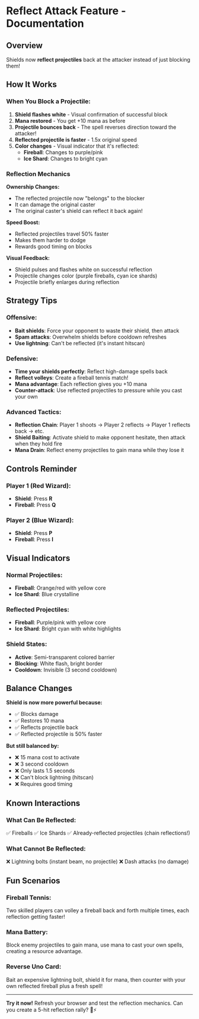 # Reflect Attack Feature - Documentation

## Overview
Shields now **reflect projectiles** back at the attacker instead of just blocking them!

## How It Works

### When You Block a Projectile:
1. **Shield flashes white** - Visual confirmation of successful block
2. **Mana restored** - You get +10 mana as before
3. **Projectile bounces back** - The spell reverses direction toward the attacker!
4. **Reflected projectile is faster** - 1.5x original speed
5. **Color changes** - Visual indicator that it's reflected:
   - **Fireball**: Changes to purple/pink
   - **Ice Shard**: Changes to bright cyan

### Reflection Mechanics

**Ownership Changes:**
- The reflected projectile now "belongs" to the blocker
- It can damage the original caster
- The original caster's shield can reflect it back again!

**Speed Boost:**
- Reflected projectiles travel 50% faster
- Makes them harder to dodge
- Rewards good timing on blocks

**Visual Feedback:**
- Shield pulses and flashes white on successful reflection
- Projectile changes color (purple fireballs, cyan ice shards)
- Projectile briefly enlarges during reflection

## Strategy Tips

### Offensive:
- **Bait shields**: Force your opponent to waste their shield, then attack
- **Spam attacks**: Overwhelm shields before cooldown refreshes
- **Use lightning**: Can't be reflected (it's instant hitscan)

### Defensive:
- **Time your shields perfectly**: Reflect high-damage spells back
- **Reflect volleys**: Create a fireball tennis match!
- **Mana advantage**: Each reflection gives you +10 mana
- **Counter-attack**: Use reflected projectiles to pressure while you cast your own

### Advanced Tactics:
- **Reflection Chain**: Player 1 shoots → Player 2 reflects → Player 1 reflects back → etc.
- **Shield Baiting**: Activate shield to make opponent hesitate, then attack when they hold fire
- **Mana Drain**: Reflect enemy projectiles to gain mana while they lose it

## Controls Reminder

### Player 1 (Red Wizard):
- **Shield**: Press **R**
- **Fireball**: Press **Q**

### Player 2 (Blue Wizard):
- **Shield**: Press **P**
- **Fireball**: Press **I**

## Visual Indicators

### Normal Projectiles:
- **Fireball**: Orange/red with yellow core
- **Ice Shard**: Blue crystalline

### Reflected Projectiles:
- **Fireball**: Purple/pink with yellow core
- **Ice Shard**: Bright cyan with white highlights

### Shield States:
- **Active**: Semi-transparent colored barrier
- **Blocking**: White flash, bright border
- **Cooldown**: Invisible (3 second cooldown)

## Balance Changes

**Shield is now more powerful because:**
- ✅ Blocks damage
- ✅ Restores 10 mana
- ✅ Reflects projectile back
- ✅ Reflected projectile is 50% faster

**But still balanced by:**
- ❌ 15 mana cost to activate
- ❌ 3 second cooldown
- ❌ Only lasts 1.5 seconds
- ❌ Can't block lightning (hitscan)
- ❌ Requires good timing

## Known Interactions

### What Can Be Reflected:
✅ Fireballs
✅ Ice Shards
✅ Already-reflected projectiles (chain reflections!)

### What Cannot Be Reflected:
❌ Lightning bolts (instant beam, no projectile)
❌ Dash attacks (no damage)

## Fun Scenarios

### Fireball Tennis:
Two skilled players can volley a fireball back and forth multiple times, each reflection getting faster!

### Mana Battery:
Block enemy projectiles to gain mana, use mana to cast your own spells, creating a resource advantage.

### Reverse Uno Card:
Bait an expensive lightning bolt, shield it for mana, then counter with your own reflected fireball plus a fresh spell!

---

**Try it now!** Refresh your browser and test the reflection mechanics. Can you create a 5-hit reflection rally? 🏓⚡
